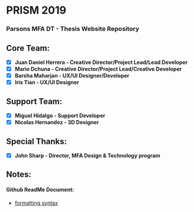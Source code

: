 # PRISM 2019
### Parsons MFA DT - Thesis Website Repository

## Core Team:
- [x] **Juan Daniel Herrera - Creative Director/Project Lead/Lead Developer**
- [x] **Mario Dchuna - Creative Director/Project Lead/Creative Developer**
- [x] **Barsha Maharjan - UX/UI Designer/Developer**
- [x] **Iris Tian - UX/UI Designer**

## Support Team:
- [x] **Miguel Hidalgo - Support Developer**
- [x] **Nicolas Hernandez - 3D Designer**

## Special Thanks:
- [x] **John Sharp - Director, MFA Design & Technology program**

## Notes:

#### Github ReadMe Document:
- [formatting syntax](https://help.github.com/en/articles/basic-writing-and-formatting-syntax)